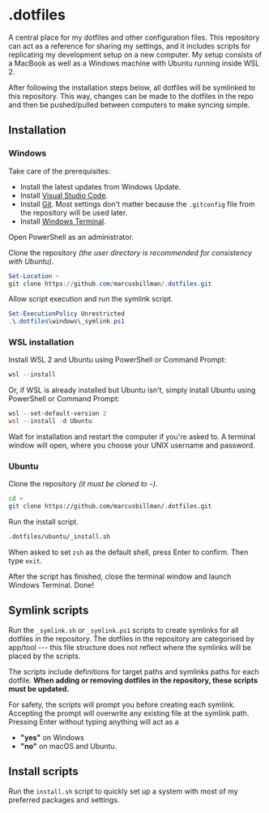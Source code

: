 # .dotfiles

A central place for my dotfiles and other configuration files. This repository can act as a reference for sharing my settings, and it includes scripts for replicating my development setup on a new computer. My setup consists of a MacBook as well as a Windows machine with Ubuntu running inside WSL 2.

After following the installation steps below, all dotfiles will be symlinked to this repository. This way, changes can be made to the dotfiles in the repo and then be pushed/pulled between computers to make syncing simple.

## Installation

### Windows

Take care of the prerequisites:

- Install the latest updates from Windows Update.
- Install [Visual Studio Code](https://code.visualstudio.com/).
- Install [Git](https://git-scm.com/). Most settings don't matter because the `.gitconfig` file from the repository will be used later.
- Install [Windows Terminal](https://aka.ms/terminal).

Open PowerShell as an administrator.

Clone the repository _(the user directory is recommended for consistency with Ubuntu)_.

```powershell
Set-Location ~
git clone https://github.com/marcusbillman/.dotfiles.git
```

Allow script execution and run the symlink script.

```powershell
Set-ExecutionPolicy Unrestricted
.\.dotfiles\windows\_symlink.ps1
```

### WSL installation

Install WSL 2 and Ubuntu using PowerShell or Command Prompt:

```powershell
wsl --install
```

Or, if WSL is already installed but Ubuntu isn't, simply install Ubuntu using PowerShell or Command Prompt:

```powershell
wsl --set-default-version 2
wsl --install -d Ubuntu
```

Wait for installation and restart the computer if you're asked to. A terminal window will open, where you choose your UNIX username and password.

### Ubuntu

Clone the repository _(it must be cloned to `~`)_.

```bash
cd ~
git clone https://github.com/marcusbillman/.dotfiles.git
```

Run the install script.

```bash
.dotfiles/ubuntu/_install.sh
```

When asked to set `zsh` as the default shell, press Enter to confirm. Then type `exit`.

After the script has finished, close the terminal window and launch Windows Terminal. Done!

## Symlink scripts

Run the `_symlink.sh` or `_symlink.ps1` scripts to create symlinks for all dotfiles in the repository. The dotfiles in the repository are categorised by app/tool --- this file structure does not reflect where the symlinks will be placed by the scripts.

The scripts include definitions for target paths and symlinks paths for each dotfile. **When adding or removing dotfiles in the repository, these scripts must be updated.**

For safety, the scripts will prompt you before creating each symlink. Accepting the prompt will overwrite any existing file at the symlink path. Pressing Enter without typing anything will act as a
- **"yes"** on Windows
- **"no"** on macOS and Ubuntu.

## Install scripts

Run the `install.sh` script to quickly set up a system with most of my preferred packages and settings.
